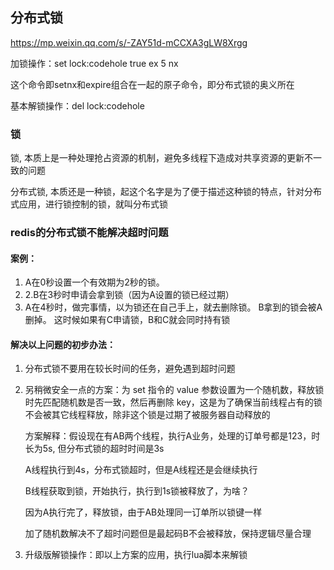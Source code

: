 ## 分布式锁

https://mp.weixin.qq.com/s/-ZAY51d-mCCXA3gLW8Xrgg

加锁操作：set lock:codehole true ex 5 nx

这个命令即setnx和expire组合在一起的原子命令，即分布式锁的奥义所在

基本解锁操作：del lock:codehole

### 锁
锁, 本质上是一种处理抢占资源的机制，避免多线程下造成对共享资源的更新不一致的问题

分布式锁, 本质还是一种锁，起这个名字是为了便于描述这种锁的特点，针对分布式应用，进行锁控制的锁，就叫分布式锁

### redis的分布式锁不能解决超时问题

#### 案例：

1. A在0秒设置一个有效期为2秒的锁。 
2. 2.B在3秒时申请会拿到锁（因为A设置的锁已经过期） 
3.  A在4秒时，做完事情，以为锁还在自己手上，就去删除锁。 B拿到的锁会被A删掉。 这时候如果有C申请锁，B和C就会同时持有锁

#### 解决以上问题的初步办法：

1. 分布式锁不要用在较长时间的任务，避免遇到超时问题

2. 另稍微安全一点的方案：为 set 指令的 value 参数设置为一个随机数，释放锁时先匹配随机数是否一致，然后再删除 key，这是为了确保当前线程占有的锁不会被其它线程释放，除非这个锁是过期了被服务器自动释放的

   方案解释：假设现在有AB两个线程，执行A业务，处理的订单号都是123，时长为5s, 但分布式锁的超时时间是3s

   A线程执行到4s，分布式锁超时，但是A线程还是会继续执行

   B线程获取到锁，开始执行，执行到1s锁被释放了，为啥？

   因为A执行完了，释放锁，由于AB处理同一订单所以锁键一样

   加了随机数解决不了超时问题但是最起码B不会被释放，保持逻辑尽量合理

3. 升级版解锁操作：即以上方案的应用，执行lua脚本来解锁